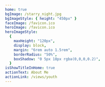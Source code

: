 ```yaml
---
home: true
bgImage: /starry_night.jpg
bgImageStyle: { height: "450px" }
faceImage: /favicon.ico
heroImage: /favicon.ico
heroImageStyle:
  {
    maxHeight: "120px",
    display: block,
    margin: "6rem auto 1.5rem",
    borderRadius: "50%",
    boxShadow: "0 5px 18px rgba(0,0,0,0.2)",
  }
isShowTitleInHome: true
actionText: About Me
actionLink: /views/youth
---
```


